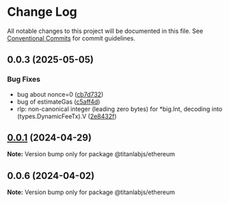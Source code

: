 # Change Log

All notable changes to this project will be documented in this file.
See [Conventional Commits](https://conventionalcommits.org) for commit guidelines.

## 0.0.3 (2025-05-05)

### Bug Fixes

- bug about nonce=0 ([cb7d732](https://github.com/cyberk-lab/titanjs/commit/cb7d732e9db3f849a7614330270cc3fd7e38ee51))
- bug of estimateGas ([c5aff4d](https://github.com/cyberk-lab/titanjs/commit/c5aff4d2156d01bae96b13c7bf461692d29ae402))
- rlp: non-canonical integer (leading zero bytes) for \*big.Int, decoding into (types.DynamicFeeTx).V ([2e8432f](https://github.com/cyberk-lab/titanjs/commit/2e8432f8a7514d809b4b9da81dfd94def7b7ab46))

## [0.0.1](https://github.com/hyperweb-io/titanlabjs/compare/@titanlabjs/ethereum@0.0.6...@titanlabjs/ethereum@0.0.1) (2024-04-29)

**Note:** Version bump only for package @titanlabjs/ethereum

## 0.0.6 (2024-04-02)

**Note:** Version bump only for package @titanlabjs/ethereum
